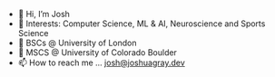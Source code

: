 - 👋 Hi, I’m Josh
- 👀 Interests: Computer Science, ML & AI, Neuroscience and Sports Science
- 🌱 BSCs @ University of London
- 🌱 MSCS @ University of Colorado Boulder
- 📫 How to reach me ... josh@joshuagray.dev

<!---
neongra/neongra is a ✨ special ✨ repository because its `README.md` (this file) appears on your GitHub profile.
You can click the Preview link to take a look at your changes.
--->
